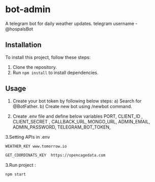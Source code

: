 # bot-admin
A telegram bot for daily weather updates. telegram username - @hospalsBot

## Installation

To install this project, follow these steps:

1. Clone the repository.
2. Run `npm install` to install dependencies.

## Usage
1. Create your bot token by following below steps:
a) Search for @BotFather.
b) Create new bot using /newbot command.
   
2. Create .env file and define below variables
PORT,
CLIENT_ID ,
CLIENT_SECRET ,
CALLBACK_URL,
MONGO_URL,
ADMIN_EMAIL,
ADMIN_PASSWORD,
TELEGRAM_BOT_TOKEN,


3.Setting APIs in .env 
```bash
WEATHER_KEY www.tomorrow.io
```
```bash
GET_COORDINATS_KEY  https://opencagedata.com
```

3.Run project :
```bash
npm start 

